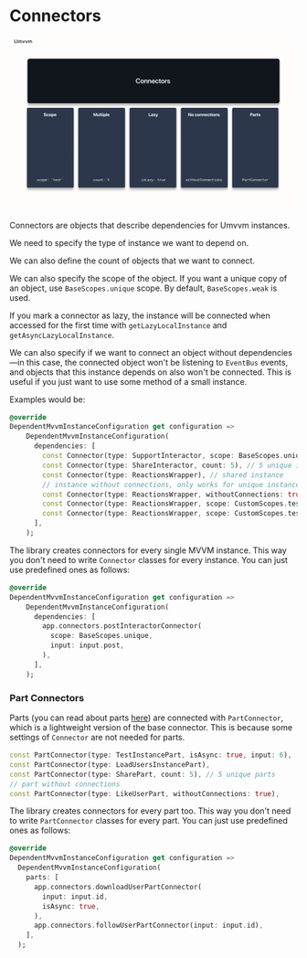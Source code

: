 # Connectors

<img src="doc_images/connectors.png" alt="connectors" width="750"/>

Connectors are objects that describe dependencies for Umvvm instances.

We need to specify the type of instance we want to depend on.

We can also define the count of objects that we want to connect.

We can also specify the scope of the object. If you want a unique copy of an object, use `BaseScopes.unique` scope. By default, `BaseScopes.weak` is used.

If you mark a connector as lazy, the instance will be connected when accessed for the first time with `getLazyLocalInstance` and `getAsyncLazyLocalInstance`.

We can also specify if we want to connect an object without dependencies—in this case, the connected object won't be listening to `EventBus` events, and objects that this instance depends on also won't be connected. This is useful if you just want to use some method of a small instance.

Examples would be:

```dart
@override
DependentMvvmInstanceConfiguration get configuration =>
    DependentMvvmInstanceConfiguration(
      dependencies: [
        const Connector(type: SupportInteractor, scope: BaseScopes.unique), // unique instance
        const Connector(type: ShareInteractor, count: 5), // 5 unique instances
        const Connector(type: ReactionsWrapper), // shared instance
        // instance without connections, only works for unique instances
        const Connector(type: ReactionsWrapper, withoutConnections: true, scope: BaseScopes.unique),
        const Connector(type: ReactionsWrapper, scope: CustomScopes.test), // scoped instance
        const Connector(type: ReactionsWrapper, scope: CustomScopes.test, isLazy: true), // lazy scoped instance
      ],
    );
```

The library creates connectors for every single MVVM instance. This way you don't need to write `Connector` classes for every instance. You can just use predefined ones as follows:

```dart
@override
DependentMvvmInstanceConfiguration get configuration =>
    DependentMvvmInstanceConfiguration(
      dependencies: [
        app.connectors.postInteractorConnector(
          scope: BaseScopes.unique,
          input: input.post,
        ),
      ],
    );
```
### Part Connectors

Parts (you can read about parts [here](https://./instance_part.md)) are connected with `PartConnector`, which is a lightweight version of the base connector. This is because some settings of `Connector` are not needed for parts.

```dart
const PartConnector(type: TestInstancePart, isAsync: true, input: 6),
const PartConnector(type: LoadUsersInstancePart),
const PartConnector(type: SharePart, count: 5), // 5 unique parts
// part without connections
const PartConnector(type: LikeUserPart, withoutConnections: true),
```

The library creates connectors for every part too. This way you don't need to write `PartConnector` classes for every part. You can just use predefined ones as follows:

```dart
@override
DependentMvvmInstanceConfiguration get configuration =>
  DependentMvvmInstanceConfiguration(
    parts: [
      app.connectors.downloadUserPartConnector(
        input: input.id,
        isAsync: true,
      ),
      app.connectors.followUserPartConnector(input: input.id),
    ],
  );
```
